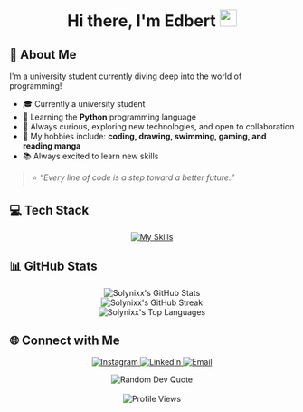 <div align="center">
  <h1>
    Hi there, I'm Edbert 
    <img src="https://media.giphy.com/media/hvRJCLFzcasrR4ia7z/giphy.gif" width="30px"/>
  </h1>
</div>



## 💫 About Me

I'm a university student currently diving deep into the world of programming!

* 🎓 Currently a university student
* 🐍 Learning the **Python** programming language
* 🚀 Always curious, exploring new technologies, and open to collaboration
* 🎨 My hobbies include: **coding, drawing, swimming, gaming, and reading manga**
* 📚 Always excited to learn new skills

> ⭐️ *“Every line of code is a step toward a better future.”*



## 💻 Tech Stack

<p align="center">
  <a href="https://skillicons.dev">
    <img src="https://skillicons.dev/icons?i=python,mysql,github,html&theme=dark" alt="My Skills"/>
  </a>
</p>



## 📊 GitHub Stats

<p align="center">
  <img src="https://github-readme-stats.vercel.app/api?username=Solynixx&theme=jolly&hide_border=false&include_all_commits=false&count_private=false&border_radius=25&border_color=0284c7" alt="Solynixx's GitHub Stats"/>
  <br/>
  <img src="https://nirzak-streak-stats.vercel.app/?user=Solynixx&theme=jolly&border_radius=25&hide_border=false&ring=60a5fa&fire=7dd3fc&border=3b82f6" alt="Solynixx's GitHub Streak"/>
  <br/>
  <img src="https://github-readme-stats.vercel.app/api/top-langs/?username=Solynixx&theme=jolly&hide_border=false&include_all_commits=false&count_private=false&border_radius=25&layout=compact&border_color=0284c7" alt="Solynixx's Top Languages"/>
</p>



## 🌐 Connect with Me

<p align="center">
  <a href="https://www.instagram.com/ec.bert/" target="_blank">
    <img src="https://badgen.net/badge/icon/instagram?icon=instagram&label&color=E4405F" alt="Instagram"/>
  </a>
  <a href="https://www.linkedin.com/in/edbert-chandra-802727326/" target="_blank">
    <img src="https://badgen.net/badge/icon/linkedin?icon=linkedin&label&color=0077B5" alt="LinkedIn"/>
  </a>
  <a href="mailto:edbertchandra2017@gmail.com" target="_blank">
    <img src="https://badgen.net/badge/icon/gmail?icon=gmail&label&color=D14836" alt="Email"/>
  </a>
</p>



<p align="center">
  <img src="https://quotes-github-readme.vercel.app/api?type=horizontal&theme=radical" alt="Random Dev Quote"/>
  <br/><br/>
  <img src="https://komarev.com/ghpvc/?username=solynixx&style=flat-square&color=0284c7" alt="Profile Views"/>
</p>
